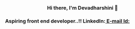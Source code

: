 

<!--
**DevadharshiniSK/DevadharshiniSK** is a ✨ _special_ ✨ repository because its `README.md` (this file) appears on your GitHub profile.

Here are some ideas to get you started:

- 🔭 I’m currently working on ...
- 🌱 I’m currently learning ...
- 👯 I’m looking to collaborate on ...
- 🤔 I’m looking for help with ...
- 💬 Ask me about ...
- 📫 How to reach me: ...
- 😄 Pronouns: ...
- ⚡ Fun fact: ...
-->


<h3 align="center">Hi there, I'm Devadharshini 👋<h3>
 Aspiring front end developer..!!
 LinkedIn:<a href="https://www.linkedin.com/in/devadharshini-s-k-5b60a422a">
 E-mail Id:<a href="devashanmugaraj43@gmail.com"> 
  
